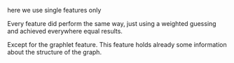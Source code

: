 here we use single features only

Every feature did perform the same way, just using a weighted guessing and achieved everywhere equal results.

Except for the graphlet feature. This feature holds already some information about the structure of the graph.